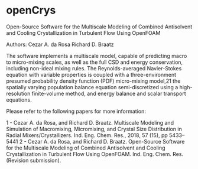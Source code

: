 # openCrys
Open-Source Software for the Multiscale Modeling of Combined Antisolvent and Cooling Crystallization in Turbulent Flow Using OpenFOAM

Authors: Cezar A. da Rosa
         Richard D. Braatz
         
The software implements a multiscale model, capable of predicting macro to micro-mixing scales, as well as the full CSD and energy conservation, including non-ideal mixing rules.
The Reynolds-averaged Navier-Stokes equation with variable properties is coupled with a three-environment presumed probability density function (PDF) micro-mixing model,21 the spatially varying population balance equation semi-discretized using a high-resolution finite-volume method, and energy balance and scalar transport equations.

Please refer to the following papers for more information:

1 - Cezar A. da Rosa, and Richard D. Braatz. Multiscale Modeling and Simulation of Macromixing, Micromixing, and Crystal Size Distribution 
    in Radial Mixers/Crystallizers. Ind. Eng. Chem. Res., 2018, 57 (15), pp 5433–5441
2 - Cezar A. da Rosa, and Richard D. Braatz. Open-Source Software for the Multiscale Modeling of Combined Antisolvent and Cooling 
    Crystallization in Turbulent Flow Using OpenFOAM. Ind. Eng. Chem. Res. (Revision submission).
